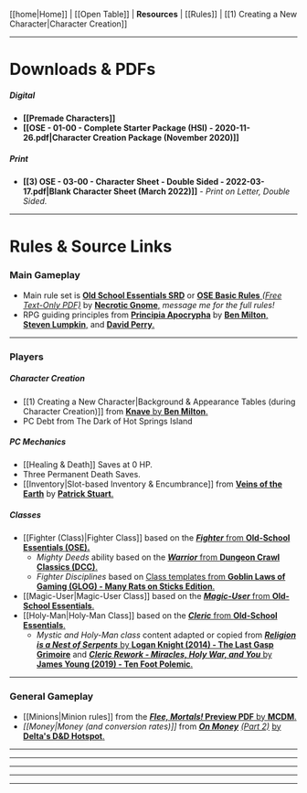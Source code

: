 [[home|Home]] | [[Open Table]] | **Resources** | [[Rules]] | [[1) Creating a New Character|Character Creation]]
___
# Downloads & PDFs
##### Digital
- **[[Premade Characters]]**
- **[[OSE - 01-00 - Complete Starter Package (HSI) - 2020-11-26.pdf|Character Creation Package (November 2020)]]**
<!-- - **[[OSE - 01-01 - Background & Appearance Tables - 2020-07-20.pdf|Background & Appearance Tables (July 2020)]]**
 [[Character sheet pdf 1.pdf|Character Sheet (Fillable PDF) - version 4-1 (March 2022)]] - *No Inventory sheet, revisit!* -->
##### Print
- **[[3) OSE - 03-00 - Character Sheet - Double Sided - 2022-03-17.pdf|Blank Character Sheet (March 2022)]]** - *Print on Letter, Double Sided.*
___
# Rules & Source Links
### Main Gameplay
- Main rule set is [**Old School Essentials SRD**](https://oldschoolessentials.necroticgnome.com/srd/) or [**OSE Basic Rules** *(Free Text-Only PDF)*](https://www.drivethrurpg.com/product/272802/OldSchool-Essentials-Basic-Rules) by [**Necrotic Gnome**,](https://necroticgnome.com/) *message me for the full rules!*
- RPG guiding principles from [**Principia Apocrypha**](https://lithyscaphe.blogspot.com/p/principia-apocrypha.html) by [**Ben Milton**,](https://questingblog.com/) [**Steven Lumpkin**,](https://roll1d100.blogspot.com/) and [**David Perry**.](https://lithyscaphe.blogspot.com/)
---
### Players
##### Character Creation
- [[1) Creating a New Character|Background & Appearance Tables (during Character Creation)]] from [**Knave** by **Ben Milton**.](https://www.drivethrurpg.com/product/250888/Knave?manufacturers_id=10312)
- PC Debt from The Dark of Hot Springs Island
##### PC Mechanics
- [[Healing & Death]] Saves at 0 HP.
- Three Permanent Death Saves.
- [[Inventory|Slot-based Inventory & Encumbrance]] from [**Veins of the Earth**](https://www.drivethrurpg.com/product/209509/Veins-of-the-Earth) by [**Patrick Stuart**.](https://falsemachine.blogspot.com/)
##### Classes
- [[Fighter (Class)|Fighter Class]] based on the [***Fighter*** from **Old-School Essentials (OSE).**](https://oldschoolessentials.necroticgnome.com/srd/index.php/Fighter)
	- *Mighty Deeds* ability based on the [***Warrior*** from **Dungeon Crawl Classics (DCC)**.](https://goodman-games.com/dungeon-crawl-classics-rpg/)
	- *Fighter Disciplines* based on [Class templates from **Goblin Laws of Gaming (GLOG) - Many Rats on Sticks Edition**.](https://coinsandscrolls.blogspot.com/2019/10/osr-glog-based-homebrew-v2-many-rats-on.html)
- [[Magic-User|Magic-User Class]] based on the [***Magic-User*** from **Old-School Essentials**.](https://oldschoolessentials.necroticgnome.com/srd/index.php/Magic-User)
- [[Holy-Man|Holy-Man Class]] based on the [***Cleric*** from **Old-School Essentials**.](https://oldschoolessentials.necroticgnome.com/srd/index.php/Cleric)
	- *Mystic and Holy-Man class* content adapted or copied from [***Religion is a Nest of Serpents*** by **Logan Knight (2014) - The Last Gasp Grimoire**](https://www.lastgaspgrimoire.com/religion-is-a-nest-of-serpents/) and [***Cleric Rework - Miracles, Holy War, and You*** by **James Young (2019) - Ten Foot Polemic**.](https://tenfootpolemic.blogspot.com/2019/04/cleric-rework-miracles-holy-war-and-you.html)
___
### General Gameplay
- [[Minions|Minion rules]] from the [***Flee, Mortals!* Preview PDF** by **MCDM**.](https://files.mcdmproductions.com/FleeMortals/FleeMortalsPreview.pdf)
- *[[Money|Money (and conversion rates)]]* from [***On Money***](https://deltasdnd.blogspot.com/2010/03/on-money.html) [*(Part 2)*](https://deltasdnd.blogspot.com/2010/05/money-results.html) [by **Delta's D&D Hotspot**.](https://deltasdnd.blogspot.com/2010/03/on-money.html)
___

---

---
---

___
